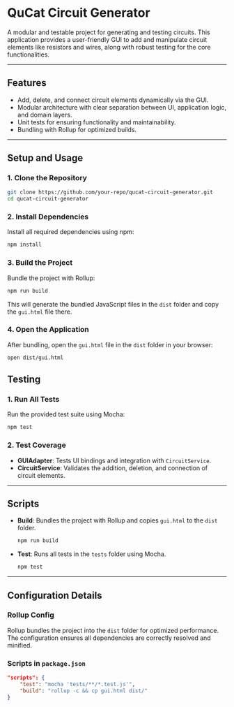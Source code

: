 # QuCat Circuit Generator

A modular and testable project for generating and testing circuits. This application provides a user-friendly GUI to add and manipulate circuit elements like resistors and wires, along with robust testing for the core functionalities.

---

## **Features**
- Add, delete, and connect circuit elements dynamically via the GUI.
- Modular architecture with clear separation between UI, application logic, and domain layers.
- Unit tests for ensuring functionality and maintainability.
- Bundling with Rollup for optimized builds.

---

## **Setup and Usage**

### **1. Clone the Repository**
```bash
git clone https://github.com/your-repo/qucat-circuit-generator.git
cd qucat-circuit-generator
```

### **2. Install Dependencies**
Install all required dependencies using npm:
```bash
npm install
```

### **3. Build the Project**
Bundle the project with Rollup:
```bash
npm run build
```
This will generate the bundled JavaScript files in the `dist` folder and copy the `gui.html` file there.

### **4. Open the Application**
After bundling, open the `gui.html` file in the `dist` folder in your browser:
```bash
open dist/gui.html
```

## **Testing**

### **1. Run All Tests**
Run the provided test suite using Mocha:
```bash
npm test
```

### **2. Test Coverage**
- **GUIAdapter**: Tests UI bindings and integration with `CircuitService`.
- **CircuitService**: Validates the addition, deletion, and connection of circuit elements.

---

## **Scripts**

- **Build**: Bundles the project with Rollup and copies `gui.html` to the `dist` folder.
  ```bash
  npm run build
  ```

- **Test**: Runs all tests in the `tests` folder using Mocha.
  ```bash
  npm test
  ```

---

## **Configuration Details**

### **Rollup Config**
Rollup bundles the project into the `dist` folder for optimized performance. The configuration ensures all dependencies are correctly resolved and minified.

### **Scripts in `package.json`**
```json
"scripts": {
    "test": "mocha 'tests/**/*.test.js'",
    "build": "rollup -c && cp gui.html dist/"
}
```